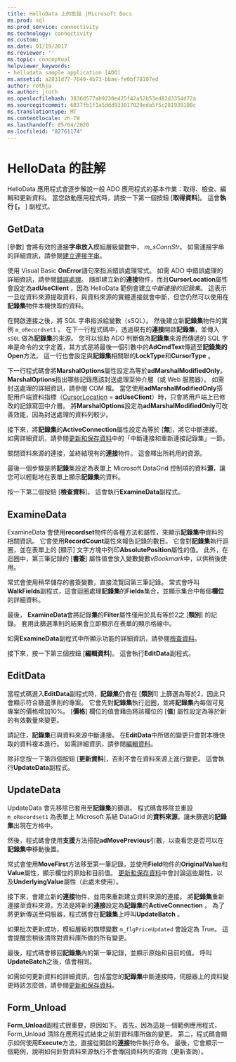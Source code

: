 ```yaml
---
title: HelloData 上的批註 |Microsoft Docs
ms.prod: sql
ms.prod_service: connectivity
ms.technology: connectivity
ms.custom: ''
ms.date: 01/19/2017
ms.reviewer: ''
ms.topic: conceptual
helpviewer_keywords:
- hellodata sample application [ADO]
ms.assetid: a2831d77-7040-4b73-bbae-fe0bf78107ed
author: rothja
ms.author: jroth
ms.openlocfilehash: 3836d577ab9230e425f42a52b53ed82d3354d72a
ms.sourcegitcommit: 6037fb1f1a5ddd933017029eda5f5c281939100c
ms.translationtype: MT
ms.contentlocale: zh-TW
ms.lasthandoff: 05/04/2020
ms.locfileid: "82761174"
---
```

# <a name="comments-on-hellodata"></a>HelloData 的註解
HelloData 應用程式會逐步解說一般 ADO 應用程式的基本作業：取得、檢查、編輯和更新資料。 當您啟動應用程式時，請按一下第一個按鈕 [**取得資料**]。 這會**執行 [，** ] 副程式。  
  
## <a name="getdata"></a>GetData  
 [參數] 會將有效的連接**字串放入**模組層級變數中， *m_sConnStr*。 如需連接字串的詳細資訊，請參閱[建立連接字串](../../../ado/guide/data/creating-a-connection-string.md)。  
  
 使用 Visual Basic **OnError**語句來指派錯誤處理常式。 如需 ADO 中錯誤處理的詳細資訊，請參閱[錯誤處理](../../../ado/guide/data/error-handling.md)。 隨即建立新的**連接**物件，而且**CursorLocation**屬性會設定為**adUseClient** ，因為 HelloData 範例會建立*中斷連接的記錄集*。 這表示一旦從資料來源提取資料，與資料來源的實體連接就會中斷，但您仍然可以使用在**記錄集**物件本機快取的資料。  
  
 在開啟連接之後，將 SQL 字串指派給變數（sSQL）。 然後建立新**記錄集**物件的實例 `m_oRecordset1` 。 在下一行程式碼中，透過現有的**連接**開啟**記錄集**，並傳入 `sSQL` 做為**記錄集**的來源。 您可以協助 ADO 判斷做為**記錄集**來源而傳遞的 SQL 字串是命令的文字定義，其方式是將最後一個引數中的**AdCmdText**傳遞至**記錄集的 Open**方法。 這一行也會設定與**記錄集**相關聯的**LockType**和**CursorType** 。  
  
 下一行程式碼會將**MarshalOptions**屬性設定為等於**adMarshalModifiedOnly**。 **MarshalOptions**指出哪些記錄應該封送處理至仲介層（或 Web 服務器）。 如需封送處理的詳細資訊，請參閱 COM 檔。 當您使用**adMarshalModifiedOnly**搭配用戶端資料指標（[CursorLocation](../../../ado/reference/ado-api/cursorlocation-property-ado.md)  =  **adUseClient**）時，只會將用戶端上已修改的記錄寫回中介層。 將**MarshalOptions**設定為**adMarshalModifiedOnly**可改善效能，因為封送處理的資料列較少。  
  
 接下來，將**記錄集**的**ActiveConnection**屬性設定為等於 [**無**]，將它中斷連接。 如需詳細資訊，請參閱[更新和保存資料](../../../ado/guide/data/updating-and-persisting-data.md)中的「中斷連接和重新連接記錄集」一節。  
  
 關閉資料來源的連接，並終結現有的**連接**物件。 這會釋出所耗用的資源。  
  
 最後一個步驟是將**記錄**集設定為表單上 Microsoft DataGrid 控制項的資料**源**，讓您可以輕鬆地在表單上顯示**記錄集**的資料。  
  
 按一下第二個按鈕 [**檢查資料**]。 這會執行**ExamineData**副程式。  
  
## <a name="examinedata"></a>ExamineData  
 ExamineData 會使用**recordset**物件的各種方法和屬性，來顯示**記錄集中**資料的相關資訊。 它會使用**RecordCount**屬性來報告記錄的數目。 它會對**記錄集**執行迴圈，並在表單上的 [顯示] 文字方塊中列印**AbsolutePosition**屬性的值。 此外，在迴圈中，第三筆記錄的 [**書簽**] 屬性值會放入變數變數*vBookmark*中，以供稍後使用。  
  
 常式會使用稍早儲存的書簽變數，直接流覽回第三筆記錄。 常式會呼叫**WalkFields**副程式，這會迴圈處理**記錄集**的**Fields**集合，並顯示集合中每個**欄位**的詳細資料。  
  
 最後， **ExamineData**會將記錄**集**的**Filter**屬性僅用於具有等於2之 [**類別**] 的記錄。 套用此篩選準則的結果會立即顯示在表單的顯示格線中。  
  
 如需**ExamineData**副程式中所顯示功能的詳細資訊，請參閱[檢查資料](../../../ado/guide/data/examining-data.md)。  
  
 接下來，按一下第三個按鈕 [**編輯資料**]。 這會執行**EditData**副程式。  
  
## <a name="editdata"></a>EditData  
 當程式碼進入**EditData**副程式時，**記錄集**仍會在 [**類別**1] 上篩選為等於2，因此只會顯示符合篩選準則的專案。 它會先對**記錄集**執行迴圈，並將**記錄集**內每個可見專案的價格增加10%。 [**價格**] 欄位的值會藉由將該欄位的 [**值**] 屬性設定為等於新的有效數量來變更。  
  
 請記住，**記錄集**已與資料來源中斷連接。 在**EditData**中所做的變更只會對本機快取的資料複本進行。 如需詳細資訊，請參閱[編輯資料](../../../ado/guide/data/editing-data.md)。  
  
 除非您按一下第四個按鈕 [**更新資料**]，否則不會在資料來源上進行變更。 這會執行**UpdateData**副程式。  
  
## <a name="updatedata"></a>UpdateData  
 UpdateData 會先移除已套用至**記錄集**的篩選。 程式碼會移除並重設 `m_oRecordset1` 為表單上 Microsoft 系結 DataGrid 的**資料來源**，讓未篩選的**記錄集**出現在方格中。  
  
 然後，程式碼會使用**支援**方法搭配**adMovePrevious**引數，以查看您是否可以在**記錄集中**移動後置。  
  
 常式會使用**MoveFirst**方法移至第一筆記錄，並使用**Field**物件的**OriginalValue**和**Value**屬性，顯示欄位的原始和目前值。 [更新和保存資料](../../../ado/guide/data/updating-and-persisting-data.md)中會討論這些屬性，以及**UnderlyingValue**屬性（此處未使用）。  
  
 接下來，會建立新的**連接**物件，並用來重新建立資料來源的連接。 將**記錄集**重新連接至資料來源，方法是將新的**連接**設定為**記錄集**的**ActiveConnection** 。 為了將更新傳送至伺服器，程式碼會在**記錄集**上呼叫**UpdateBatch** 。  
  
 如果批次更新成功，模組層級的旗標變數 `m_flgPriceUpdated` 會設定為 True。 這會提醒您稍後清除對資料庫所做的所有變更。  
  
 最後，程式碼會移回**記錄集**內的第一筆記錄，並顯示原始和目前的值。 呼叫**UpdateBatch**之後，值會相同。  
  
 如需如何更新資料的詳細資訊，包括當您的**記錄集**中斷連接時，伺服器上的資料變更時該怎麼做，請參閱[更新和保存資料](../../../ado/guide/data/updating-and-persisting-data.md)。  
  
## <a name="form_unload"></a>Form_Unload  
 **Form_Unload**副程式很重要，原因如下。 首先，因為這是一個範例應用程式，Form_Unload 清除在應用程式結束之前對資料庫所做的變更。 第二，程式碼會顯示如何使用**Execute**方法，直接從開啟的**連接**物件執行命令。 最後，它會顯示一個範例，說明如何針對資料來源執行不會傳回資料列的查詢（更新查詢）。
